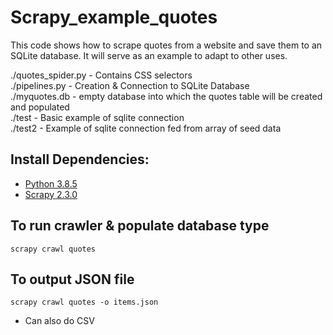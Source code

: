 # Scrapy_example_quotes
This code shows how to scrape quotes from a website and save them to an SQLite database.
It will serve as an example to adapt to other uses. 

./quotes_spider.py - Contains CSS selectors  
./pipelines.py - Creation & Connection to SQLite Database  
./myquotes.db - empty database into which the quotes table will be created and populated  
./test - Basic example of sqlite connection  
./test2 - Example of sqlite connection fed from array of seed data  

## Install Dependencies:
- [Python 3.8.5](https://www.python.org/downloads/release/python-385/)
- [Scrapy 2.3.0](https://docs.scrapy.org/en/latest/intro/install.html)

## To run crawler & populate database type

``` 
scrapy crawl quotes
```

## To output JSON file

```
scrapy crawl quotes -o items.json
```

* Can also do CSV

